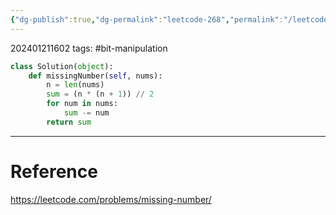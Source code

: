```yaml
---
{"dg-publish":true,"dg-permalink":"leetcode-268","permalink":"/leetcode-268/"}
---
```


202401211602
tags: #bit-manipulation 

```python
class Solution(object):
	def missingNumber(self, nums):
		n = len(nums)
		sum = (n * (n + 1)) // 2
		for num in nums:
			sum -= num
		return sum
```

---
# Reference

https://leetcode.com/problems/missing-number/
